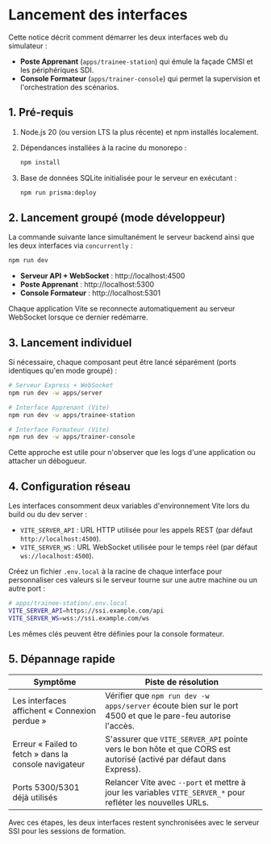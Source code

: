 # Lancement des interfaces

Cette notice décrit comment démarrer les deux interfaces web du simulateur :

- **Poste Apprenant** (`apps/trainee-station`) qui émule la façade CMSI et les périphériques SDI.
- **Console Formateur** (`apps/trainer-console`) qui permet la supervision et l'orchestration des scénarios.

## 1. Pré-requis

1. Node.js 20 (ou version LTS la plus récente) et npm installés localement.
2. Dépendances installées à la racine du monorepo :

   ```bash
   npm install
   ```

3. Base de données SQLite initialisée pour le serveur en exécutant :

   ```bash
   npm run prisma:deploy
   ```

## 2. Lancement groupé (mode développeur)

La commande suivante lance simultanément le serveur backend ainsi que les deux interfaces via `concurrently` :

```bash
npm run dev
```

- **Serveur API + WebSocket** : http://localhost:4500
- **Poste Apprenant** : http://localhost:5300
- **Console Formateur** : http://localhost:5301

Chaque application Vite se reconnecte automatiquement au serveur WebSocket lorsque ce dernier redémarre.

## 3. Lancement individuel

Si nécessaire, chaque composant peut être lancé séparément (ports identiques qu'en mode groupé) :

```bash
# Serveur Express + WebSocket
npm run dev -w apps/server

# Interface Apprenant (Vite)
npm run dev -w apps/trainee-station

# Interface Formateur (Vite)
npm run dev -w apps/trainer-console
```

Cette approche est utile pour n'observer que les logs d'une application ou attacher un débogueur.

## 4. Configuration réseau

Les interfaces consomment deux variables d'environnement Vite lors du build ou du dev server :

- `VITE_SERVER_API` : URL HTTP utilisée pour les appels REST (par défaut `http://localhost:4500`).
- `VITE_SERVER_WS` : URL WebSocket utilisée pour le temps réel (par défaut `ws://localhost:4500`).

Créez un fichier `.env.local` à la racine de chaque interface pour personnaliser ces valeurs si le serveur tourne sur une autre machine ou un autre port :

```bash
# apps/trainee-station/.env.local
VITE_SERVER_API=https://ssi.example.com/api
VITE_SERVER_WS=wss://ssi.example.com/ws
```

Les mêmes clés peuvent être définies pour la console formateur.

## 5. Dépannage rapide

| Symptôme | Piste de résolution |
| --- | --- |
| Les interfaces affichent « Connexion perdue » | Vérifier que `npm run dev -w apps/server` écoute bien sur le port 4500 et que le pare-feu autorise l'accès. |
| Erreur « Failed to fetch » dans la console navigateur | S'assurer que `VITE_SERVER_API` pointe vers le bon hôte et que CORS est autorisé (activé par défaut dans Express). |
| Ports 5300/5301 déjà utilisés | Relancer Vite avec `--port` et mettre à jour les variables `VITE_SERVER_*` pour refléter les nouvelles URLs. |

Avec ces étapes, les deux interfaces restent synchronisées avec le serveur SSI pour les sessions de formation.
